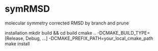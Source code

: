 # symRMSD
molecular symmetry corrected RMSD by branch and prune

installation
mkdir build && cd build
cmake .. -DCMAKE_BUILD_TYPE=[Release, Debug, ...] -DCMAKE_PREFIX_PATH=your_local_cmake_path
make install

